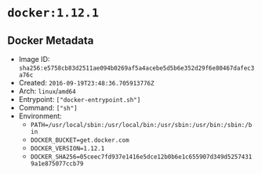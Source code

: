 # `docker:1.12.1`

## Docker Metadata

- Image ID: `sha256:e5758cb83d2511ae094b0269af5a4acebe5d5b6e352d29f6e80467dafec3a76c`
- Created: `2016-09-19T23:48:36.705913776Z`
- Arch: `linux`/`amd64`
- Entrypoint: `["docker-entrypoint.sh"]`
- Command: `["sh"]`
- Environment:
  - `PATH=/usr/local/sbin:/usr/local/bin:/usr/sbin:/usr/bin:/sbin:/bin`
  - `DOCKER_BUCKET=get.docker.com`
  - `DOCKER_VERSION=1.12.1`
  - `DOCKER_SHA256=05ceec7fd937e1416e5dce12b0b6e1c655907d349d52574319a1e875077ccb79`
